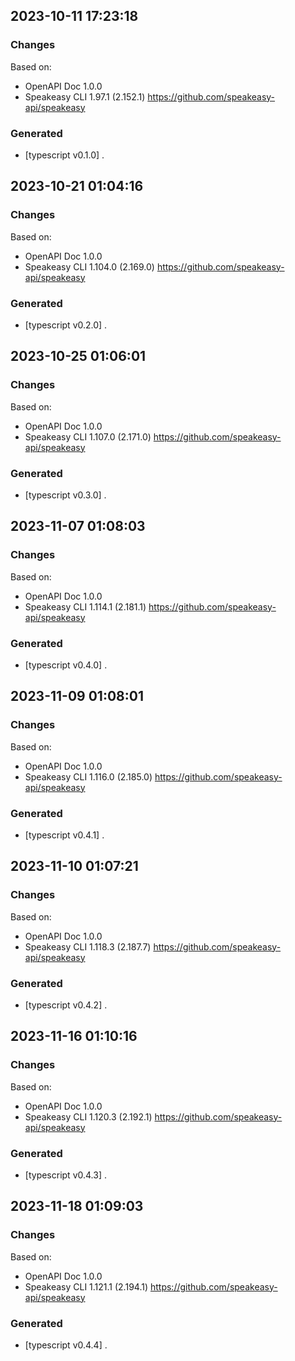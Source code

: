 

## 2023-10-11 17:23:18
### Changes
Based on:
- OpenAPI Doc 1.0.0 
- Speakeasy CLI 1.97.1 (2.152.1) https://github.com/speakeasy-api/speakeasy
### Generated
- [typescript v0.1.0] .

## 2023-10-21 01:04:16
### Changes
Based on:
- OpenAPI Doc 1.0.0 
- Speakeasy CLI 1.104.0 (2.169.0) https://github.com/speakeasy-api/speakeasy
### Generated
- [typescript v0.2.0] .

## 2023-10-25 01:06:01
### Changes
Based on:
- OpenAPI Doc 1.0.0 
- Speakeasy CLI 1.107.0 (2.171.0) https://github.com/speakeasy-api/speakeasy
### Generated
- [typescript v0.3.0] .

## 2023-11-07 01:08:03
### Changes
Based on:
- OpenAPI Doc 1.0.0 
- Speakeasy CLI 1.114.1 (2.181.1) https://github.com/speakeasy-api/speakeasy
### Generated
- [typescript v0.4.0] .

## 2023-11-09 01:08:01
### Changes
Based on:
- OpenAPI Doc 1.0.0 
- Speakeasy CLI 1.116.0 (2.185.0) https://github.com/speakeasy-api/speakeasy
### Generated
- [typescript v0.4.1] .

## 2023-11-10 01:07:21
### Changes
Based on:
- OpenAPI Doc 1.0.0 
- Speakeasy CLI 1.118.3 (2.187.7) https://github.com/speakeasy-api/speakeasy
### Generated
- [typescript v0.4.2] .

## 2023-11-16 01:10:16
### Changes
Based on:
- OpenAPI Doc 1.0.0 
- Speakeasy CLI 1.120.3 (2.192.1) https://github.com/speakeasy-api/speakeasy
### Generated
- [typescript v0.4.3] .

## 2023-11-18 01:09:03
### Changes
Based on:
- OpenAPI Doc 1.0.0 
- Speakeasy CLI 1.121.1 (2.194.1) https://github.com/speakeasy-api/speakeasy
### Generated
- [typescript v0.4.4] .